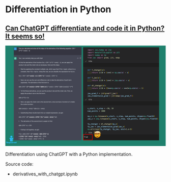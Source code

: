 # Differentiation in Python

## [Can ChatGPT differentiate and code it in Python? It seems so!](https://isquared.digital/tips/2023-02-19-chatgpt-derivation/)

<center>
<img src="../assets/chatgpt_derivation.png" alt="Derivation with ChatGPT" />
</center>

Differentiation using ChatGPT with a Python implementation.

Source code:
- derivatives_with_chatgpt.ipynb